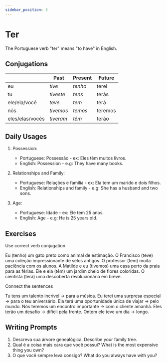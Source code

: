 ```yaml
---
sidebar_position: 3
---
```


# Ter

The Portuguese verb "ter" means "to have" in English.

## Conjugations

|                 | Past      | Present | Future  |
| --------------- | --------- | ------- | ------- |
| eu              | _tive_    | _tenho_ | terei   |
| tu              | _tiveste_ | _tens_  | terás   |
| ele/ela/você    | _teve_    | _tem_   | terá    |
| nós             | _tivemos_ | _temos_ | teremos |
| eles/elas/vocês | _tiveram_ | _têm_   | terão   |

## Daily Usages

1. Possession:

   - Portuguese: Possessão - ex: Eles têm muitos livros.
   - English: Possession - e.g: They have many books.

2. Relationships and Family:

   - Portuguese: Relações e família - ex: Ela tem um marido e dois filhos.
   - English: Relationships and family - e.g: She has a husband and two sons.

3. Age:

   - Portuguese: Idade - ex: Ele tem 25 anos.
   - English: Age - e.g: He is 25 years old.

## Exercises

Use correct verb conjugation

Eu (tenho) um gato preto como animal de estimação.
O Francisco (teve) uma coleção impressionante de selos antigos.
O professor (tem) muita paciência com os alunos.
A Matilde e eu (tivemos) uma casa perto da praia para as férias.
Ele e ela (têm) um jardim cheio de flores coloridas.
O cientista (terá) uma descoberta revolucionária em breve.

Connect the sentences

Tu tens um talento incrível -> para a música.
Eu terei uma surpresa especial -> para o teu aniversário.
Ela terá uma oportunidade única de viajar -> pelo mundo.
Nós teremos um encontro importante -> com o cliente amanhã.
Eles terão um desafio -> difícil pela frente.
Ontem ele teve um dia -> longo.

## Writing Prompts

1. Descreva sua árvore genealógica. Describe your family tree.
2. Qual é a coisa mais cara que você possui? What is the most expensive thing you own?
3. O que você sempre leva consigo? What do you always have with you?
